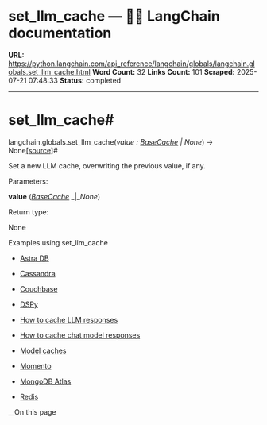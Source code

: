 # set_llm_cache — 🦜🔗 LangChain  documentation

**URL:** https://python.langchain.com/api_reference/langchain/globals/langchain.globals.set_llm_cache.html
**Word Count:** 32
**Links Count:** 101
**Scraped:** 2025-07-21 07:48:33
**Status:** completed

---

# set\_llm\_cache\#

langchain.globals.set\_llm\_cache\(_value : [BaseCache](https://python.langchain.com/api_reference/core/caches/langchain_core.caches.BaseCache.html#langchain_core.caches.BaseCache "langchain_core.caches.BaseCache") | None_\) → None[\[source\]](https://python.langchain.com/api_reference/_modules/langchain/globals.html#set_llm_cache)\#     

Set a new LLM cache, overwriting the previous value, if any.

Parameters:     

**value** \([_BaseCache_](https://python.langchain.com/api_reference/core/caches/langchain_core.caches.BaseCache.html#langchain_core.caches.BaseCache "langchain_core.caches.BaseCache") _|__None_\)

Return type:     

None

Examples using set\_llm\_cache

  * [Astra DB](https://python.langchain.com/docs/integrations/providers/astradb/)

  * [Cassandra](https://python.langchain.com/docs/integrations/providers/cassandra/)

  * [Couchbase](https://python.langchain.com/docs/integrations/providers/couchbase/)

  * [DSPy](https://python.langchain.com/docs/integrations/providers/dspy/)

  * [How to cache LLM responses](https://python.langchain.com/docs/how_to/llm_caching/)

  * [How to cache chat model responses](https://python.langchain.com/docs/how_to/chat_model_caching/)

  * [Model caches](https://python.langchain.com/docs/integrations/llm_caching/)

  * [Momento](https://python.langchain.com/docs/integrations/providers/momento/)

  * [MongoDB Atlas](https://python.langchain.com/docs/integrations/providers/mongodb_atlas/)

  * [Redis](https://python.langchain.com/docs/integrations/providers/redis/)

__On this page